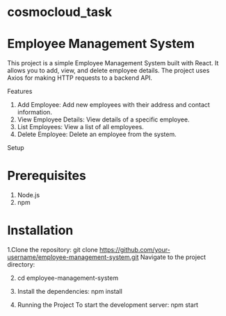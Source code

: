 # cosmocloud_task

# Employee Management System
This project is a simple Employee Management System built with React. It allows you to add, view, and delete employee details. The project uses Axios for making HTTP requests to a backend API.

Features
1. Add Employee: Add new employees with their address and contact information.
2. View Employee Details: View details of a specific employee.
3. List Employees: View a list of all employees.
4. Delete Employee: Delete an employee from the system.

Setup
# Prerequisites
1. Node.js
2. npm 


# Installation

1.Clone the repository:
git clone https://github.com/your-username/employee-management-system.git
Navigate to the project directory:

2. cd employee-management-system

3. Install the dependencies:
   npm install


4. Running the Project
To start the development server:
npm start
